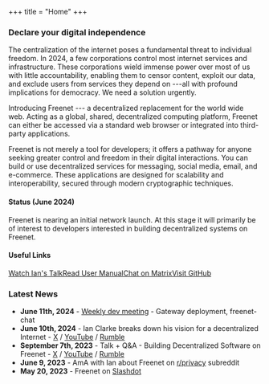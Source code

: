 +++
title = "Home"
+++

<h3 class="title is-3">Declare your digital independence</h3>

The centralization of the internet poses a fundamental threat to
individual freedom. In 2024, a few corporations control most internet
services and infrastructure. These corporations wield immense power over
most of us with little accountability, enabling them to censor content,
exploit our data, and exclude users from services they depend on ---all
with profound implications for democracy. We need a solution urgently.

Introducing Freenet --- a decentralized replacement for the world wide
web. Acting as a global, shared, decentralized computing platform,
Freenet can either be accessed via a standard web browser or integrated
into third-party applications.

Freenet is not merely a tool for developers; it offers a pathway for
anyone seeking greater control and freedom in their digital
interactions. You can build or use decentralized services for messaging,
social media, email, and e-commerce. These applications are designed for
scalability and interoperability, secured through modern cryptographic
techniques.

<h4 class="title is-4">Status (June 2024)</h4>

Freenet is nearing an initial network launch. At this stage it will
primarily be of interest to developers interested in building
decentralized systems on Freenet.

<h4 class="title is-4">Useful Links</h4>

<div id="K17" class="buttons"><a id="K18" class="button is-medium-blue" href="https://youtu.be/yBtyNIqZios?si=vnFje0OQFYkni7NZ"><span id="K19" class="icon"><i id="K1a" class="fas fa-video"></i></span><span id="K1b">Watch Ian's Talk</span></a><a id="K1c" class="button is-medium-teal" href="https://docs.freenet.org/"><span id="K1d" class="icon"><i id="K1e" class="fas fa-book"></i></span><span id="K1f">Read User Manual</span></a><a id="K1g" class="button is-medium-purple" href="https://matrix.to/#/#freenet-locutus:matrix.org"><span id="K1h" class="icon"><i id="K1i" class="fas fa-comments"></i></span><span id="K1j">Chat on Matrix</span></a><a id="K1k" class="button is-medium-orange" href="https://github.com/freenet/freenet-core"><span id="K1l" class="icon"><i id="K1m" class="fab fa-github"></i></span><span id="K1n">Visit GitHub</span></a></div>

<h3 class="title is-3">Latest News</h3>

-   **June 11th, 2024** - [Weekly dev
    meeting](https://freenet.org/blog/1127/weekly-dev-meeting---gateway-deployment-freenet-chat.html) -
    Gateway deployment, freenet-chat
-   **June 10th, 2024** - Ian Clarke breaks down his vision for a
    decentralized Internet -
    [X](https://x.com/FreenetOrg/status/1800261209096077710) /
    [YouTube](https://youtu.be/enTAromEeHo?si=r7PY0i4EY-9ezbkI) /
    [Rumble](https://rumble.com/v50yavb-ian-clarke-breaks-down-his-vision-for-a-decentralized-internet.html)
-   **September 7th, 2023** - Talk + Q&A - Building Decentralized
    Software on Freenet -
    [X](https://twitter.com/FreenetOrg/status/1704994853887643912) /
    [YouTube](https://youtu.be/yBtyNIqZios?si=jYYgRFylAsZklYQ0) /
    [Rumble](https://rumble.com/v3joywo-ian-clarke-explains-the-next-generation-of-freenet.html)
-   **June 9, 2023** - AmA with Ian about Freenet on
    [r/privacy](https://www.reddit.com/r/privacy/comments/14565vr/ama_ian_clarke_creator_of_freenet_2023_a_dropin/)
    subreddit
-   **May 20, 2023** - Freenet on
    [Slashdot](https://yro.slashdot.org/story/23/05/20/1947259/freenet-2023-a-drop-in-decentralized-replacement-for-the-web---and-more)
